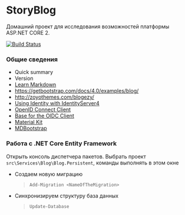 # StoryBlog #

Домашний проект для исследования возможностей платформы ASP.NET CORE 2.

[![Build Status](https://dev.azure.com/tolmachewladimir/tolmachewladimir/_apis/build/status/VlaTo.storyblog?branchName=master)](https://dev.azure.com/tolmachewladimir/tolmachewladimir/_build/latest?definitionId=3&branchName=master)

### Общие сведения ###

* Quick summary
* Version
* [Learn Markdown](https://bitbucket.org/tutorials/markdowndemo)
* https://getbootstrap.com/docs/4.0/examples/blog/
* http://zoyothemes.com/blogezy/
* [Using Identity with IdentityServer4](https://github.com/IdentityServer/IdentityServer4.Samples/tree/master/Quickstarts/8_AspNetIdentity)
* [OpenID Connect Client](https://github.com/IdentityModel/IdentityModel.OidcClient2)
* [Base for the OIDC Client](https://github.com/IdentityModel/IdentityModel2)
* [Material Kit](https://demos.creative-tim.com/marketplace/material-kit-pro/index.html)
* [MDBootstrap](https://mdbootstrap.com/docs/jquery/components/demo/)

### Работа с .NET Core Entity Framework ###

Открыть консоль диспетчера пакетов. Выбрать проект `src\Services\Blog\Blog.Persistent`, команды выполнять в этом окне
* Создаем новую миграцию
  > `Add-Migration <NameOfTheMigration>`
* Синхронизируем структуру база данных
  > `Update-Database`
